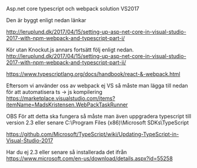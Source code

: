 Asp.net core typescript och webpack solution VS2017

Den är byggt enligt nedan länkar

http://leruplund.dk/2017/04/15/setting-up-asp-net-core-in-visual-studio-2017-with-npm-webpack-and-typescript-part-i/

Kör utan Knockut.js annars fortsätt följ enligt nedan.
http://leruplund.dk/2017/04/15/setting-up-asp-net-core-in-visual-studio-2017-with-npm-webpack-and-typescript-part-ii/


https://www.typescriptlang.org/docs/handbook/react-&-webpack.html



Eftersom vi använder oss av webpack ej VS så måste man lägga till nedan för att automatisera ts -> js kompilering 
https://marketplace.visualstudio.com/items?itemName=MadsKristensen.WebPackTaskRunner

OBS
För att detta ska fungera så måste man även uppgradera typescript till version 2.3 eller senare
C:\Program Files (x86)\Microsoft SDKs\TypeScript


https://github.com/Microsoft/TypeScript/wiki/Updating-TypeScript-in-Visual-Studio-2017

Har du ej 2.3 eller senare så installerada det ifrån 
https://www.microsoft.com/en-us/download/details.aspx?id=55258